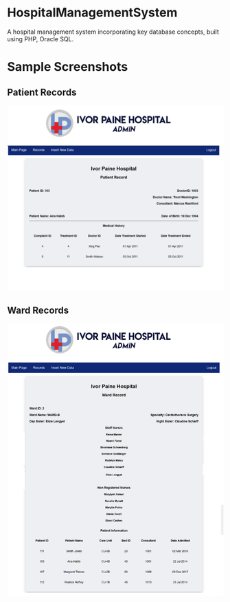 # HospitalManagementSystem
A hospital management system incorporating key database concepts, built using PHP, Oracle SQL. 

# Sample Screenshots
## Patient Records
![Patient Record](ss1.png)

## Ward Records
![Ward Records](ss3.png)
